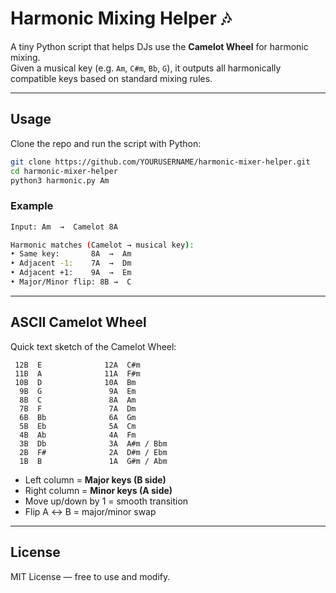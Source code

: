 # Harmonic Mixing Helper 🎶

A tiny Python script that helps DJs use the **Camelot Wheel** for harmonic mixing.  
Given a musical key (e.g. `Am`, `C#m`, `Bb`, `G`), it outputs all harmonically compatible keys based on standard mixing rules.

---

## Usage
Clone the repo and run the script with Python:

```bash
git clone https://github.com/YOURUSERNAME/harmonic-mixer-helper.git
cd harmonic-mixer-helper
python3 harmonic.py Am
```

### Example
```bash
Input: Am  →  Camelot 8A

Harmonic matches (Camelot → musical key):
• Same key:       8A  →  Am
• Adjacent -1:    7A  →  Dm
• Adjacent +1:    9A  →  Em
• Major/Minor flip: 8B →  C
```

---

## ASCII Camelot Wheel
Quick text sketch of the Camelot Wheel:

```
 12B  E              12A  C#m
 11B  A              11A  F#m
 10B  D              10A  Bm
  9B  G               9A  Em
  8B  C               8A  Am
  7B  F               7A  Dm
  6B  Bb              6A  Gm
  5B  Eb              5A  Cm
  4B  Ab              4A  Fm
  3B  Db              3A  A#m / Bbm
  2B  F#              2A  D#m / Ebm
  1B  B               1A  G#m / Abm
```

- Left column = **Major keys (B side)**
- Right column = **Minor keys (A side)**
- Move up/down by 1 = smooth transition  
- Flip A ↔ B = major/minor swap  

---

## License
MIT License — free to use and modify.
